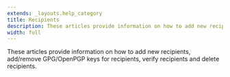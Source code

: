 ```yaml
---
extends: _layouts.help_category
title: Recipients
description: These articles provide information on how to add new recipients, add/remove GPG/OpenPGP keys for recipients, verify recipients and delete recipients.
width: full
---
```


These articles provide information on how to add new recipients, add/remove GPG/OpenPGP keys for recipients, verify recipients and delete recipients.
